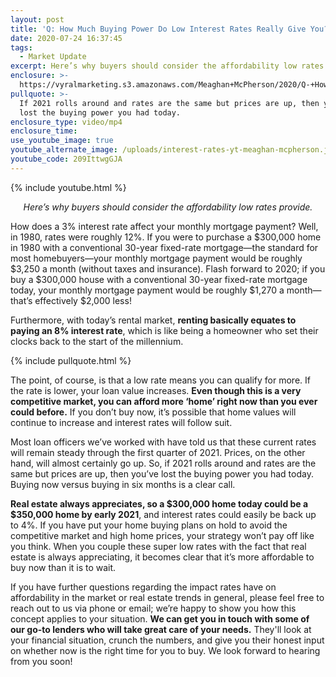 ```yaml
---
layout: post
title: 'Q: How Much Buying Power Do Low Interest Rates Really Give You?'
date: 2020-07-24 16:37:45
tags:
  - Market Update
excerpt: Here’s why buyers should consider the affordability low rates provide.
enclosure: >-
  https://vyralmarketing.s3.amazonaws.com/Meaghan+McPherson/2020/Q-+How+Much+Buying+Do+Low+Interest+Rates+Really+Give+You_.mp4
pullquote: >-
  If 2021 rolls around and rates are the same but prices are up, then you’ve
  lost the buying power you had today.
enclosure_type: video/mp4
enclosure_time:
use_youtube_image: true
youtube_alternate_image: /uploads/interest-rates-yt-meaghan-mcpherson.jpg
youtube_code: 209IttwgGJA
---
```


{% include youtube.html %}

<p style="text-align:center"><em>Here’s why buyers should consider the affordability low rates provide.</em></p>

How does a 3% interest rate affect your monthly mortgage payment? Well, in 1980, rates were roughly 12%. If you were to purchase a $300,000 home in 1980 with a conventional 30-year fixed-rate mortgage—the standard for most homebuyers—your monthly mortgage payment would be roughly $3,250 a month (without taxes and insurance). Flash forward to 2020; if you buy a $300,000 house with a conventional 30-year fixed-rate mortgage today, your monthly mortgage payment would be roughly $1,270 a month—that’s effectively $2,000 less\!&nbsp;&nbsp;

Furthermore, with today’s rental market, **renting basically equates to paying an 8% interest rate**, which is like being a homeowner who set their clocks back to the start of the millennium.&nbsp;

{% include pullquote.html %}

The point, of course, is that a low rate means you can qualify for more. If the rate is lower, your loan value increases. **Even though this is a very competitive market, you can afford more ‘home’ right now than you ever could before.** If you don’t buy now, it’s possible that home values will continue to increase and interest rates will follow suit.&nbsp;

Most loan officers we’ve worked with have told us that these current rates will remain steady through the first quarter of 2021. Prices, on the other hand, will almost certainly go up. So, if 2021 rolls around and rates are the same but prices are up, then you’ve lost the buying power you had today. Buying now versus buying in six months is a clear call.&nbsp;

**Real estate always appreciates, so a $300,000 home today could be a $350,000 home by early 2021**, and interest rates could easily be back up to 4%. If you have put your home buying plans on hold to avoid the competitive market and high home prices, your strategy won’t pay off like you think. When you couple these super low rates with the fact that real estate is always appreciating, it becomes clear that it’s more affordable to buy now than it is to wait.&nbsp;

If you have further questions regarding the impact rates have on affordability in the market or real estate trends in general, please feel free to reach out to us via phone or email; we’re happy to show you how this concept applies to your situation. **We can get you in touch with some of our go-to lenders who will take great care of your needs.** They'll look at your financial situation, crunch the numbers, and give you their honest input on whether now is the right time for you to buy. We look forward to hearing from you soon!
